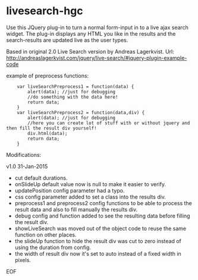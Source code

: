 # livesearch-hgc
Use this JQuery plug-in to turn a normal form-input in to a live ajax search widget. The plug-in displays any HTML you like in the results and the search-results are updated live as the user types.

Based in original 2.0 Live Search version by Andreas Lagerkvist.
Url: http://andreaslagerkvist.com/jquery/live-search/#jquery-plugin-example-code

example of preprocess functions:

		var liveSearchPreprocess1 = function(data) { 
			alert(data); //just for debugging
			//do something with the data here!
			return data; 
		}
		var liveSearchPreprocess2 = function(data,div) { 
			alert(data); //just for debugging
			//here you can create lot of stuff with or without jquery and then fill the result div yourself!
			div.html(data);
			return data; 
		}

Modifications:

v1.0 31-Jan-2015
- cut default durations.
- onSlideUp default value now is null to make it easier to verify.
- updatePosition config parameter had a typo.
- css config parameter added to set a class into the results div.
- preprocess1 and preprocess2 config functions to be able to process the result data and also to fill manually the results div.
- debug config and function added to see the resulting data before filling the result div.
- showLiveSearch was moved out of the object code to reuse the same function on other places.
- the slideUp function to hide the result div was cut to zero instead of using the duration from config.
- the width of result div now it's set to auto instead of a fixed width in pixels.

EOF
